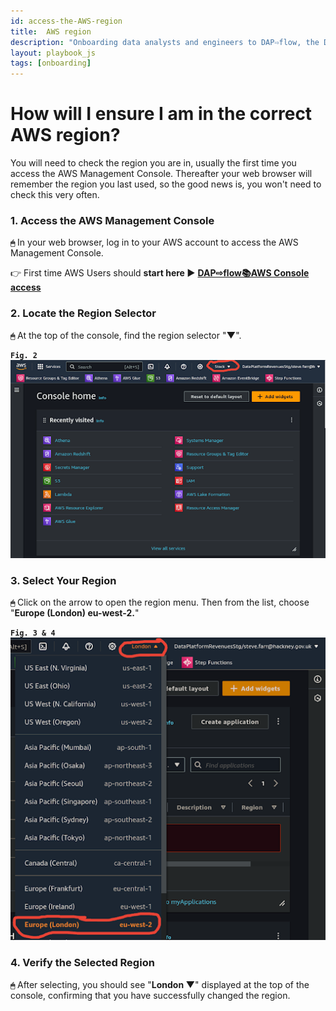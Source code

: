 ```yaml
---
id: access-the-AWS-region
title:  AWS region
description: "Onboarding data analysts and engineers to DAP⇨flow, the Data Analytics Platform Airflow integration."
layout: playbook_js
tags: [onboarding]
---
```


#  How will I ensure I am in the correct AWS region?

You will need to check the region you are in, usually the first time you access the AWS Management Console. Thereafter your web browser will remember the region you last used, so the good news is, you won't need to check this very often.

### 1. Access the AWS Management Console
**`🖱`** In your web browser, log in to your AWS account to access the AWS Management Console.  
   
👉 First time AWS Users should **start here ►** **[DAP⇨flow📚AWS Console access](../onboarding/access-the-AWS-Management-Console)** 

### 2. Locate the Region Selector
**`🖱`** At the top of the console, find the region selector "**▼**".

**`Fig. 2`** ![Fig. 2](../images/access-the-AWS-region-two.png)

### 3. Select Your Region
**`🖱`** Click on the arrow to open the region menu. Then from the list, choose "**Europe (London) eu-west-2.**"

**`Fig. 3 & 4`** ![Fig. 3 & 4](../images/access-the-AWS-region-three-four.png)

### 4. Verify the Selected Region
**`🖱`** After selecting, you should see "**London ▼**" displayed at the top of the console, confirming that you have successfully changed the region.
